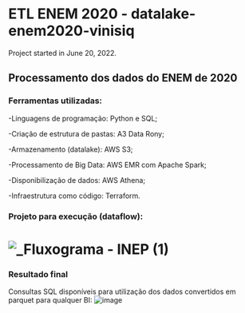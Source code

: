 # ETL ENEM 2020 - datalake-enem2020-vinisiq

Project started in June 20, 2022.

## Processamento dos dados do ENEM de 2020

### Ferramentas utilizadas:
-Linguagens de programação: Python e SQL;

-Criação de estrutura de pastas: A3 Data Rony;

-Armazenamento (datalake): AWS S3;

-Processamento de Big Data: AWS EMR com Apache Spark;

-Disponibilização de dados: AWS Athena;

-Infraestrutura como código: Terraform.

### Projeto para execução (dataflow):
# ![_Fluxograma - INEP (1)](https://user-images.githubusercontent.com/97056856/176051429-acb15f03-bc7c-46d8-8e1b-b11ecebb19ff.png)

### Resultado final
Consultas SQL disponíveis para utilização dos dados convertidos em parquet para qualquer BI:
![image](https://user-images.githubusercontent.com/97056856/176317365-d85c6231-f590-48e6-8e73-df00e3e910d2.png)
